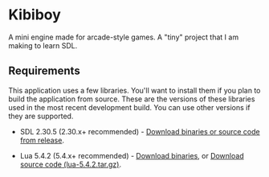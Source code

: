 # Kibiboy

 A mini engine made for arcade-style games.
 A "tiny" project that I am making to learn SDL.



## Requirements

This application uses a few libraries. You'll want to install them if you plan to build the application from source. These are the versions of these libraries used in the most recent development build. You can use other versions if they are supported.

- SDL 2.30.5 (2.30.x+ recommended) - [Download binaries or source code from release](https://github.com/libsdl-org/SDL/releases/tag/release-2.30.5).

- Lua 5.4.2 (5.4.x+ recommended) - [Download binaries](https://sourceforge.net/projects/luabinaries/files/5.4.2/), or [Download source code (lua-5.4.2.tar.gz)](https://www.lua.org/ftp/lua-5.4.2.tar.gz).


